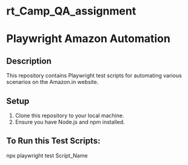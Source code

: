 # rt_Camp_QA_assignment

# Playwright Amazon Automation

## Description
This repository contains Playwright test scripts for automating various scenarios on the Amazon.in website.

## Setup
1. Clone this repository to your local machine.
2. Ensure you have Node.js and npm installed.

## To Run this Test Scripts:

npx playwright test Script_Name


